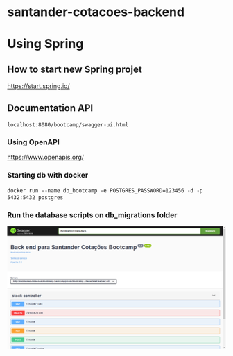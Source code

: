 # santander-cotacoes-backend



# Using Spring

## How to start new Spring projet

https://start.spring.io/


## Documentation API 

```
localhost:8080/bootcamp/swagger-ui.html
```


### Using OpenAPI

https://www.openapis.org/


### Starting db with docker

```
docker run --name db_bootcamp -e POSTGRES_PASSWORD=123456 -d -p 5432:5432 postgres
```

### Run the database scripts on db_migrations folder

![Final application](read-img.png)